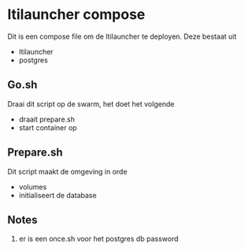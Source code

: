 ltilauncher compose
===================

Dit is een compose file om de ltilauncher te deployen. Deze bestaat uit
- ltilauncher
- postgres

Go.sh
-----

Draai dit script op de swarm, het doet het volgende
- draait prepare.sh
- start container op

Prepare.sh
----------

Dit script maakt de omgeving in orde
- volumes
- initialiseert de database

Notes
-----
1) er is een once.sh voor het postgres db password

